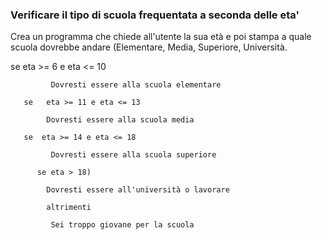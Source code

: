 ### Verificare il tipo di scuola frequentata a seconda delle eta'
Crea un programma che chiede all'utente la sua età e poi stampa a quale scuola dovrebbe andare (Elementare, Media, Superiore, Università.



se eta >= 6 e eta <= 10

             Dovresti essere alla scuola elementare

       se   eta >= 11 e eta <= 13

            Dovresti essere alla scuola media

       se  eta >= 14 e eta <= 18

             Dovresti essere alla scuola superiore

          se eta > 18)

            Dovresti essere all'università o lavorare

            altrimenti

             Sei troppo giovane per la scuola
